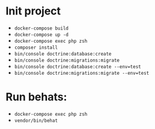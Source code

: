 # Init project

- `docker-compose build`
- `docker-compose up -d`
- `docker-compose exec php zsh`
- `composer install`
- `bin/console doctrine:database:create`
- `bin/console doctrine:migrations:migrate`
- `bin/console doctrine:database:create --env=test`
- `bin/console doctrine:migrations:migrate --env=test`

# Run behats:
- `docker-compose exec php zsh`
- `vendor/bin/behat`
